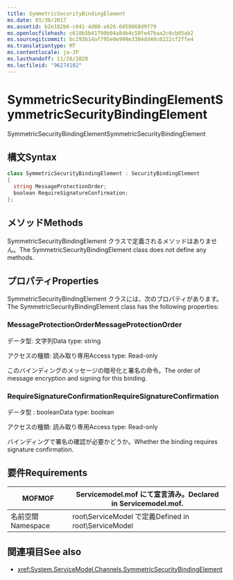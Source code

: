 ```yaml
---
title: SymmetricSecurityBindingElement
ms.date: 03/30/2017
ms.assetid: b2e182b6-c041-4d80-a926-6058068d9f79
ms.openlocfilehash: c618b5b41790b04a84b4c50fe47baa2c0cb05ab2
ms.sourcegitcommit: bc293b14af795e0e999e3304dd40c0222cf2ffe4
ms.translationtype: MT
ms.contentlocale: ja-JP
ms.lasthandoff: 11/26/2020
ms.locfileid: "96274102"
---
```

# <a name="symmetricsecuritybindingelement"></a><span data-ttu-id="e2993-102">SymmetricSecurityBindingElement</span><span class="sxs-lookup"><span data-stu-id="e2993-102">SymmetricSecurityBindingElement</span></span>

<span data-ttu-id="e2993-103">SymmetricSecurityBindingElement</span><span class="sxs-lookup"><span data-stu-id="e2993-103">SymmetricSecurityBindingElement</span></span>  
  
## <a name="syntax"></a><span data-ttu-id="e2993-104">構文</span><span class="sxs-lookup"><span data-stu-id="e2993-104">Syntax</span></span>  
  
```csharp
class SymmetricSecurityBindingElement : SecurityBindingElement  
{  
  string MessageProtectionOrder;  
  boolean RequireSignatureConfirmation;  
};  
```  
  
## <a name="methods"></a><span data-ttu-id="e2993-105">メソッド</span><span class="sxs-lookup"><span data-stu-id="e2993-105">Methods</span></span>  

 <span data-ttu-id="e2993-106">SymmetricSecurityBindingElement クラスで定義されるメソッドはありません。</span><span class="sxs-lookup"><span data-stu-id="e2993-106">The SymmetricSecurityBindingElement class does not define any methods.</span></span>  
  
## <a name="properties"></a><span data-ttu-id="e2993-107">プロパティ</span><span class="sxs-lookup"><span data-stu-id="e2993-107">Properties</span></span>  

 <span data-ttu-id="e2993-108">SymmetricSecurityBindingElement クラスには、次のプロパティがあります。</span><span class="sxs-lookup"><span data-stu-id="e2993-108">The SymmetricSecurityBindingElement class has the following properties:</span></span>  
  
### <a name="messageprotectionorder"></a><span data-ttu-id="e2993-109">MessageProtectionOrder</span><span class="sxs-lookup"><span data-stu-id="e2993-109">MessageProtectionOrder</span></span>  

 <span data-ttu-id="e2993-110">データ型: 文字列</span><span class="sxs-lookup"><span data-stu-id="e2993-110">Data type: string</span></span>  
  
 <span data-ttu-id="e2993-111">アクセスの種類: 読み取り専用</span><span class="sxs-lookup"><span data-stu-id="e2993-111">Access type: Read-only</span></span>  
  
 <span data-ttu-id="e2993-112">このバインディングのメッセージの暗号化と署名の命令。</span><span class="sxs-lookup"><span data-stu-id="e2993-112">The order of message encryption and signing for this binding.</span></span>  
  
### <a name="requiresignatureconfirmation"></a><span data-ttu-id="e2993-113">RequireSignatureConfirmation</span><span class="sxs-lookup"><span data-stu-id="e2993-113">RequireSignatureConfirmation</span></span>  

 <span data-ttu-id="e2993-114">データ型 : boolean</span><span class="sxs-lookup"><span data-stu-id="e2993-114">Data type: boolean</span></span>  
  
 <span data-ttu-id="e2993-115">アクセスの種類: 読み取り専用</span><span class="sxs-lookup"><span data-stu-id="e2993-115">Access type: Read-only</span></span>  
  
 <span data-ttu-id="e2993-116">バインディングで署名の確認が必要かどうか。</span><span class="sxs-lookup"><span data-stu-id="e2993-116">Whether the binding requires signature confirmation.</span></span>  
  
## <a name="requirements"></a><span data-ttu-id="e2993-117">要件</span><span class="sxs-lookup"><span data-stu-id="e2993-117">Requirements</span></span>  
  
|<span data-ttu-id="e2993-118">MOF</span><span class="sxs-lookup"><span data-stu-id="e2993-118">MOF</span></span>|<span data-ttu-id="e2993-119">Servicemodel.mof にて宣言済み。</span><span class="sxs-lookup"><span data-stu-id="e2993-119">Declared in Servicemodel.mof.</span></span>|  
|---------|-----------------------------------|  
|<span data-ttu-id="e2993-120">名前空間</span><span class="sxs-lookup"><span data-stu-id="e2993-120">Namespace</span></span>|<span data-ttu-id="e2993-121">root\ServiceModel で定義</span><span class="sxs-lookup"><span data-stu-id="e2993-121">Defined in root\ServiceModel</span></span>|  
  
## <a name="see-also"></a><span data-ttu-id="e2993-122">関連項目</span><span class="sxs-lookup"><span data-stu-id="e2993-122">See also</span></span>

- <xref:System.ServiceModel.Channels.SymmetricSecurityBindingElement>
